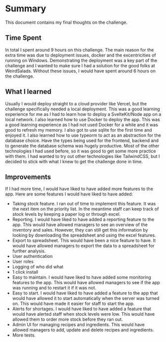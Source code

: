 # Summary
This document contains my final thoughts on the challenge.

## Time Spent
In total I spent around 9 hours on this challenge.
The main reason for the extra time was due to deployment issues, docker and the excentricities of running on Windows.
Demonstrating the deployment was a key part of the challenge and I wanted to make sure I had a solution for the good folks at WeirdSalads.
Without these issues, I would have spent around 6 hours on the challenge.

## What I learned
Usually I would deploy straight to a cloud provider like Vercel, but the challenge specifically needed a local deployment. This was a good learning experience for me as I had to learn how to deploy a SvelteKit/Node app on a local network.
I also learned how to use Docker to deploy the app. This was a good learning experience as I had not used Docker for a while and it was good to refresh my memory.
I also got to use sqlite for the first time and enjoyed it.
I also learned how to use typeorm to act as an abstraction for the database choice. Have the types being used for the frontend, backend and to generate the database schema was hugely productive.
Most of the other technologies I had used before, so it was good to get some more practice with them.
I had wanted to try out other technologies like TailwindCSS, but I decided to stick with what I knew to get the challenge done in time.

## Improvements
If I had more time, I would have liked to have added more features to the app.
Here are some features I would have liked to have added:

- Taking stock feature. I ran out of time to implement this feature. It was the next item on the priority list. In the meantime staff can keep track of stock levels by keeping a paper log or through excel.
- Reporting. I would have liked to have added a reporting feature to the app. This would have allowed managers to see an overview of the inventory and sales. However, they can still get this information by looking by downloading the spreadsheet and using the excel features.
- Export to spreadsheet. This would have been a nice feature to have. It would have allowed managers to export the data to a spreadsheet for further analysis.
- User authentication
- User roles
- Logging of who did what
- 1 click install
- Easy to maintain. I would have liked to have added some monitoring features to the app. This would have allowed managers to see if the app was running and to restart it if it was not.
- Easy to start. I would have liked to have added a feature to the app that would have allowed it to start automatically when the server was turned on. This would have made it easier for staff to start the app.
- Alerts for shortages. I would have liked to have added a feature that would have alerted staff when stock levels were low. This would have allowed them to order more stock before they ran out.
- Admin UI for managing recipes and ingredients. This would have allowed managers to add, update and delete recipes and ingredients.
- More tests.


